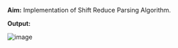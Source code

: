 **Aim:** Implementation of Shift Reduce Parsing Algorithm.

**Output:**

![image](https://github.com/user-attachments/assets/71d29aa8-ae5d-4b36-8cfc-cf5f6bc6f4ec)
